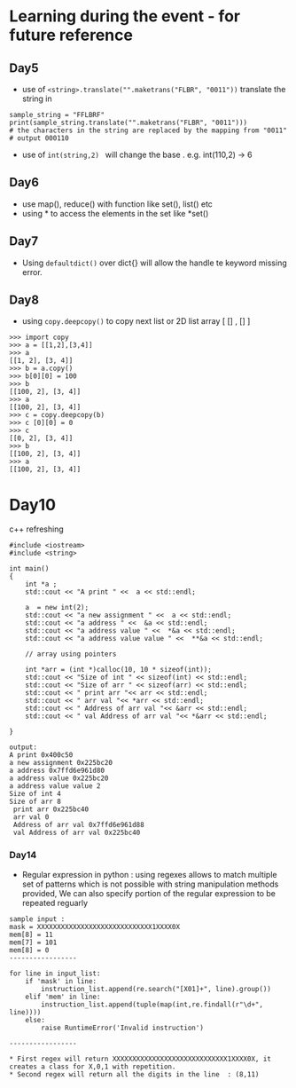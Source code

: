 # Learning during the event - for future reference

## Day5

* use of `<string>.translate("".maketrans("FLBR", "0011"))` translate the string in

```
sample_string = "FFLBRF"
print(sample_string.translate("".maketrans("FLBR", "0011")))
# the characters in the string are replaced by the mapping from "0011"
# output 000110
```

* use of  `int(string,2) ` will change the base . e.g. int(110,2) -> 6

 ## Day6

 * use map(), reduce() with function like set(), list() etc
 * using * to access the elements in the set like *set()   


## Day7

* Using `defaultdict()` over dict{} will allow the handle te keyword missing error.

## Day8

* using `copy.deepcopy()` to copy next list or 2D list array [ [] , [] ]
```
>>> import copy
>>> a = [[1,2],[3,4]]
>>> a
[[1, 2], [3, 4]]
>>> b = a.copy()
>>> b[0][0] = 100
>>> b      
[[100, 2], [3, 4]]
>>> a
[[100, 2], [3, 4]]
>>> c = copy.deepcopy(b)
>>> c [0][0] = 0
>>> c
[[0, 2], [3, 4]]
>>> b
[[100, 2], [3, 4]]
>>> a
[[100, 2], [3, 4]]
```

# Day10

c++ refreshing

```
#include <iostream>
#include <string>

int main()
{
    int *a ;
    std::cout << "A print " <<  a << std::endl;
    
    a  = new int(2);
    std::cout << "a new assignment " <<  a << std::endl;
    std::cout << "a address " <<  &a << std::endl;
    std::cout << "a address value " <<  *&a << std::endl;
    std::cout << "a address value value " <<  **&a << std::endl;
    
    // array using pointers
    
    int *arr = (int *)calloc(10, 10 * sizeof(int));
    std::cout << "Size of int " << sizeof(int) << std::endl; 
    std::cout << "Size of arr " << sizeof(arr) << std::endl; 
    std::cout << " print arr "<< arr << std::endl; 
    std::cout << " arr val "<< *arr << std::endl;
    std::cout << " Address of arr val "<< &arr << std::endl; 
    std::cout << " val Address of arr val "<< *&arr << std::endl;
    
}

output:
A print 0x400c50
a new assignment 0x225bc20
a address 0x7ffd6e961d80
a address value 0x225bc20
a address value value 2
Size of int 4
Size of arr 8
 print arr 0x225bc40
 arr val 0
 Address of arr val 0x7ffd6e961d88
 val Address of arr val 0x225bc40
```

### Day14

* Regular expression in python : using regexes allows to match multiple set of patterns which is not possible with string manipulation methods provided, We can also specify portion of the regular expression to be repeated reguarly

```
sample input : 
mask = XXXXXXXXXXXXXXXXXXXXXXXXXXXXX1XXXX0X
mem[8] = 11
mem[7] = 101
mem[8] = 0
-----------------

for line in input_list: 
    if 'mask' in line:
        instruction_list.append(re.search("[X01]+", line).group())
    elif 'mem' in line:
        instruction_list.append(tuple(map(int,re.findall(r"\d+", line))))
    else:
        raise RuntimeError('Invalid instruction')

-----------------

* First regex will return XXXXXXXXXXXXXXXXXXXXXXXXXXXXX1XXXX0X, it creates a class for X,0,1 with repetition.
* Second regex will return all the digits in the line  : (8,11)
        
```
